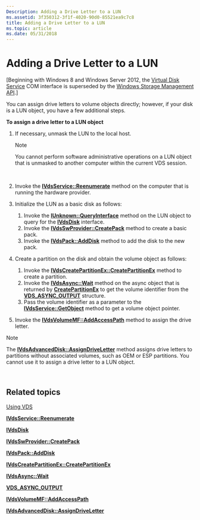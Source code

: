 ```yaml
---
Description: Adding a Drive Letter to a LUN
ms.assetid: 3f350312-3f1f-4020-90d0-85521ea9c7c8
title: Adding a Drive Letter to a LUN
ms.topic: article
ms.date: 05/31/2018
---
```


# Adding a Drive Letter to a LUN

\[Beginning with Windows 8 and Windows Server 2012, the [Virtual Disk Service](virtual-disk-service-portal.md) COM interface is superseded by the [Windows Storage Management API](https://docs.microsoft.com/previous-versions/windows/desktop/stormgmt/windows-storage-management-api-portal).\]

You can assign drive letters to volume objects directly; however, if your disk is a LUN object, you have a few additional steps.

**To assign a drive letter to a LUN object**

1.  If necessary, unmask the LUN to the local host.
    > [!Note]  
    > You cannot perform software administrative operations on a LUN object that is unmasked to another computer within the current VDS session.

     

2.  Invoke the [**IVdsService::Reenumerate**](/windows/desktop/api/Vds/nf-vds-ivdsservice-reenumerate) method on the computer that is running the hardware provider.
3.  Initialize the LUN as a basic disk as follows:
    1.  Invoke the [**IUnknown::QueryInterface**](https://msdn.microsoft.com/library/ms682521(v=VS.85).aspx) method on the LUN object to query for the [**IVdsDisk**](/windows/desktop/api/Vds/nn-vds-ivdsdisk) interface.
    2.  Invoke the [**IVdsSwProvider::CreatePack**](/windows/desktop/api/Vds/nf-vds-ivdsswprovider-createpack) method to create a basic pack.
    3.  Invoke the [**IVdsPack::AddDisk**](/windows/desktop/api/Vds/nf-vds-ivdspack-adddisk) method to add the disk to the new pack.
4.  Create a partition on the disk and obtain the volume object as follows:
    1.  Invoke the [**IVdsCreatePartitionEx::CreatePartitionEx**](/windows/desktop/api/Vds/nf-vds-ivdscreatepartitionex-createpartitionex) method to create a partition.
    2.  Invoke the [**IVdsAsync::Wait**](/windows/desktop/api/Vds/nf-vds-ivdsasync-wait) method on the async object that is returned by [**CreatePartitionEx**](/windows/desktop/api/Vds/nf-vds-ivdscreatepartitionex-createpartitionex) to get the volume identifier from the [**VDS\_ASYNC\_OUTPUT**](/windows/desktop/api/Vds/ns-vds-vds_async_output) structure.
    3.  Pass the volume identifier as a parameter to the [**IVdsService::GetObject**](/windows/desktop/api/Vds/nf-vds-ivdsservice-getobject) method to get a volume object pointer.
5.  Invoke the [**IVdsVolumeMF::AddAccessPath**](/windows/desktop/api/Vds/nf-vds-ivdsvolumemf-addaccesspath) method to assign the drive letter.

> [!Note]  
> The [**IVdsAdvancedDisk::AssignDriveLetter**](/windows/desktop/api/Vds/nf-vds-ivdsadvanceddisk-assigndriveletter) method assigns drive letters to partitions without associated volumes, such as OEM or ESP partitions. You cannot use it to assign a drive letter to a LUN object.

 

## Related topics

<dl> <dt>

[Using VDS](using-vds.md)
</dt> <dt>

[**IVdsService::Reenumerate**](/windows/desktop/api/Vds/nf-vds-ivdsservice-reenumerate)
</dt> <dt>

[**IVdsDisk**](/windows/desktop/api/Vds/nn-vds-ivdsdisk)
</dt> <dt>

[**IVdsSwProvider::CreatePack**](/windows/desktop/api/Vds/nf-vds-ivdsswprovider-createpack)
</dt> <dt>

[**IVdsPack::AddDisk**](/windows/desktop/api/Vds/nf-vds-ivdspack-adddisk)
</dt> <dt>

[**IVdsCreatePartitionEx::CreatePartitionEx**](/windows/desktop/api/Vds/nf-vds-ivdscreatepartitionex-createpartitionex)
</dt> <dt>

[**IVdsAsync::Wait**](/windows/desktop/api/Vds/nf-vds-ivdsasync-wait)
</dt> <dt>

[**VDS\_ASYNC\_OUTPUT**](/windows/desktop/api/Vds/ns-vds-vds_async_output)
</dt> <dt>

[**IVdsVolumeMF::AddAccessPath**](/windows/desktop/api/Vds/nf-vds-ivdsvolumemf-addaccesspath)
</dt> <dt>

[**IVdsAdvancedDisk::AssignDriveLetter**](/windows/desktop/api/Vds/nf-vds-ivdsadvanceddisk-assigndriveletter)
</dt> </dl>

 

 



